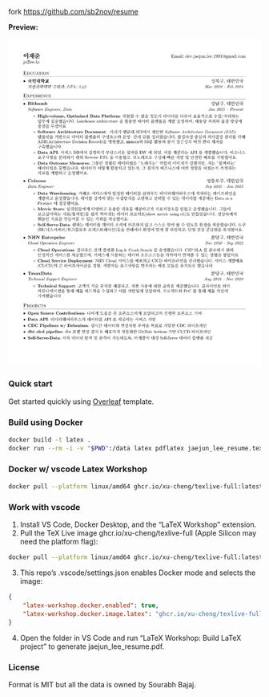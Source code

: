 fork https://github.com/sb2nov/resume

**Preview:**

![](./resume.png)

### Quick start

Get started quickly using [Overleaf](https://www.overleaf.com/latex/templates/software-engineer-resume/gqxmqsvsbdjf) template.

### Build using Docker

```sh
docker build -t latex .
docker run --rm -i -v "$PWD":/data latex pdflatex jaejun_lee_resume.tex
```

### Docker w/ vscode Latex Workshop

```sh
docker pull --platform linux/amd64 ghcr.io/xu-cheng/texlive-full:latest
```

### Work with vscode
1. Install VS Code, Docker Desktop, and the “LaTeX Workshop” extension.
2. Pull the TeX Live image ghcr.io/xu-cheng/texlive-full (Apple Silicon may need the platform flag):
```bash
docker pull --platform linux/amd64 ghcr.io/xu-cheng/texlive-full:latest
```

3. This repo’s .vscode/settings.json enables Docker mode and selects the image:
```json
{
    "latex-workshop.docker.enabled": true,
    "latex-workshop.docker.image.latex": "ghcr.io/xu-cheng/texlive-full"
}
```

4. Open the folder in VS Code and run “LaTeX Workshop: Build LaTeX project” to generate jaejun_lee_resume.pdf.


### License

Format is MIT but all the data is owned by Sourabh Bajaj.
